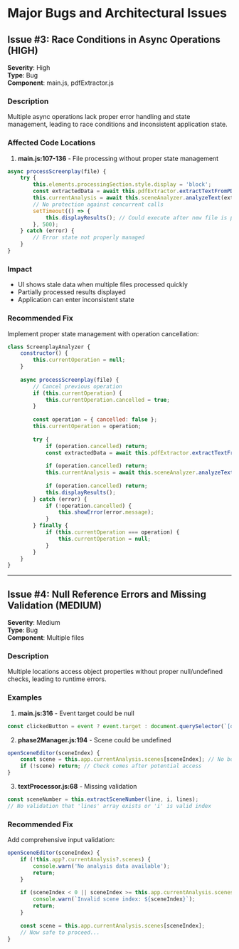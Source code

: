 # Major Bugs and Architectural Issues

## Issue #3: Race Conditions in Async Operations (HIGH)

**Severity**: High  
**Type**: Bug  
**Component**: main.js, pdfExtractor.js  

### Description
Multiple async operations lack proper error handling and state management, leading to race conditions and inconsistent application state.

### Affected Code Locations

1. **main.js:107-136** - File processing without proper state management
```javascript
async processScreenplay(file) {
    try {
        this.elements.processingSection.style.display = 'block';
        const extractedData = await this.pdfExtractor.extractTextFromPDF(file);
        this.currentAnalysis = await this.sceneAnalyzer.analyzeText(extractedData);
        // No protection against concurrent calls
        setTimeout(() => {
            this.displayResults(); // Could execute after new file is processed
        }, 500);
    } catch (error) {
        // Error state not properly managed
    }
}
```

### Impact
- UI shows stale data when multiple files processed quickly
- Partially processed results displayed
- Application can enter inconsistent state

### Recommended Fix
Implement proper state management with operation cancellation:

```javascript
class ScreenplayAnalyzer {
    constructor() {
        this.currentOperation = null;
    }
    
    async processScreenplay(file) {
        // Cancel previous operation
        if (this.currentOperation) {
            this.currentOperation.cancelled = true;
        }
        
        const operation = { cancelled: false };
        this.currentOperation = operation;
        
        try {
            if (operation.cancelled) return;
            const extractedData = await this.pdfExtractor.extractTextFromPDF(file);
            
            if (operation.cancelled) return;
            this.currentAnalysis = await this.sceneAnalyzer.analyzeText(extractedData);
            
            if (operation.cancelled) return;
            this.displayResults();
        } catch (error) {
            if (!operation.cancelled) {
                this.showError(error.message);
            }
        } finally {
            if (this.currentOperation === operation) {
                this.currentOperation = null;
            }
        }
    }
}
```

---

## Issue #4: Null Reference Errors and Missing Validation (MEDIUM)

**Severity**: Medium  
**Type**: Bug  
**Component**: Multiple files  

### Description
Multiple locations access object properties without proper null/undefined checks, leading to runtime errors.

### Examples

1. **main.js:316** - Event target could be null
```javascript
const clickedButton = event ? event.target : document.querySelector(`[onclick="showTab('${tabName}')"]`);
```

2. **phase2Manager.js:194** - Scene could be undefined
```javascript
openSceneEditor(sceneIndex) {
    const scene = this.app.currentAnalysis.scenes[sceneIndex]; // No bounds check
    if (!scene) return; // Check comes after potential access
}
```

3. **textProcessor.js:68** - Missing validation
```javascript
const sceneNumber = this.extractSceneNumber(line, i, lines);
// No validation that 'lines' array exists or 'i' is valid index
```

### Recommended Fix
Add comprehensive input validation:

```javascript
openSceneEditor(sceneIndex) {
    if (!this.app?.currentAnalysis?.scenes) {
        console.warn('No analysis data available');
        return;
    }
    
    if (sceneIndex < 0 || sceneIndex >= this.app.currentAnalysis.scenes.length) {
        console.warn(`Invalid scene index: ${sceneIndex}`);
        return;
    }
    
    const scene = this.app.currentAnalysis.scenes[sceneIndex];
    // Now safe to proceed...
}
```
